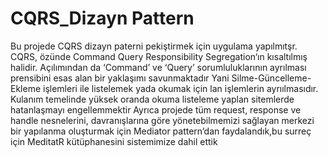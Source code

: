 # CQRS_Dizayn Pattern
Bu projede CQRS dizayn paterni pekiştirmek için uygulama yapılmıtşr.
CQRS, özünde Command Query Responsibility Segregation‘ın kısaltılmış halidir.
Açılımından da ‘Command’ ve ‘Query’ sorumluluklarının ayrılması prensibini esas alan bir yaklaşımı savunmaktadır
Yani Silme-Güncelleme-Ekleme işlemleri ile listelemek yada okumak için lan işlemlerin ayrıılmasıdır.
Kulanım temelinde yüksek oranda okuma listeleme yaplan sitemlerde hatanlaşmayı engellemmektir
Ayrıca projede tüm request, response ve handle nesnelerini, davranışlarına göre yönetebilmemizi sağlayan merkezi bir yapılanma oluşturmak için Mediator pattern’dan faydalandık,bu surreç için MeditatR kütüphanesini sistemimize dahil ettik
